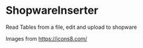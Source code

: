 # ShopwareInserter
Read Tables from a file, edit and upload  to shopware

Images from https://icons8.com/
